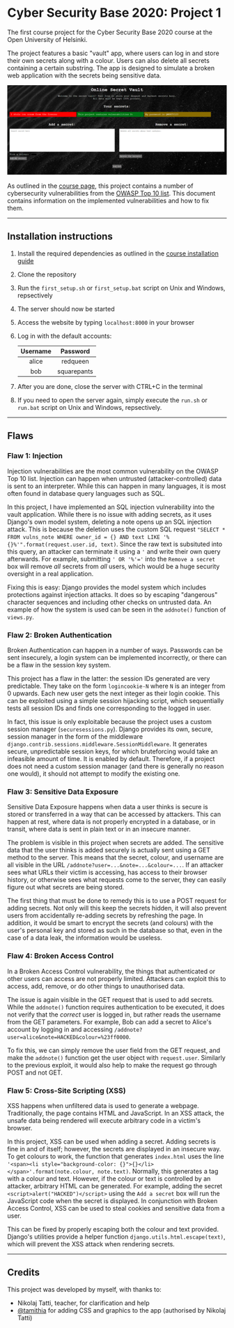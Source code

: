 # Cyber Security Base 2020: Project 1

The first course project for the Cyber Security Base 2020 course at the Open University of Helsinki.

The project features a basic "vault" app, where users can log in and store their own secrets along with a colour.
Users can also delete all secrets containing a certain substring.
The app is designed to simulate a broken web application with the secrets being sensitive data.

![demo screenshot](screenshot.png)

As outlined in the [course page](https://cybersecuritybase.mooc.fi/module-3.1), this project contains
a number of cybersecurity vulnerabilities from the [OWASP Top 10 list](https://owasp.org/www-project-top-ten/).
This document contains information on the implemented vulnerabilities and how to fix them.

---

## Installation instructions

1. Install the required dependencies as outlined in the
[course installation guide](https://cybersecuritybase.mooc.fi/installation-guide)
1. Clone the repository
1. Run the `first_setup.sh` or `first_setup.bat` script on Unix and Windows, repsectively
1. The server should now be started
1. Access the website by typing `localhost:8000` in your browser
1. Log in with the default accounts:

   | Username | Password |
   |:--------:|:--------:|
   | alice    | redqueen |
   | bob   | squarepants |

1. After you are done, close the server with CTRL+C in the terminal
1. If you need to open the server again, simply execute the `run.sh` or `run.bat` script on
Unix and Windows, repsectively.

---

## Flaws

### Flaw 1: Injection

Injection vulnerabilities are the most common vulnerability on the OWASP Top 10 list.
Injection can happen when untrusted (attacker-controlled) data is sent to an interpreter.
While this can happen in many languages, it is most often found in database query languages
such as SQL.

In this project, I have implemented an SQL injection vulnerability into the vault application.
While there is no issue with adding secrets, as it uses Django's own model system, deleting a note
opens up an SQL injection attack. This is because the deletion uses the custom SQL request
`"SELECT * FROM vulns_note WHERE owner_id = {} AND text LIKE '%{}%'".format(request.user.id, text)`.
Since the raw text is subsituted into this query, an attacker can terminate it using a `'` and write
their own query afterwards. For example, submitting `' OR '%'='` into the `Remove a secret` box
will remove _all_ secrets from _all_ users, which would be a huge security oversight in a real application.

Fixing this is easy: Django provides the model system which includes protections against injection
attacks. It does so by escaping "dangerous" character sequences and including other checks on untrusted
data. An example of how the system is used can be seen in the `addnote()` function of `views.py`.

### Flaw 2: Broken Authentication

Broken Authentication can happen in a number of ways. Passwords can be sent insecurely, a login system
can be implemented incorrectly, or there can be a flaw in the session key system.

This project has a flaw in the latter: the session IDs generated are very predictable. They take on
the form `logincookie-N` where `N` is an integer from 0 upwards. Each new user gets the next integer
as their login cookie. This can be exploited using a simple session hijacking script, which sequentially
tests all session IDs and finds one corresponding to the logged in user.

In fact, this issue is only exploitable because the project uses a custom session manager (`securesessions.py`).
Django provides its own, secure, session manager in the form of the middleware
`django.contrib.sessions.middleware.SessionMiddleware`. It generates secure, unpredictable session keys, for
which bruteforcing would take an infeasible amount of time. It is enabled by default. Therefore, if a project
does not need a custom session manager (and there is generally no reason one would), it should not attempt to
modify the existing one.

### Flaw 3: Sensitive Data Exposure

Sensitive Data Exposure happens when data a user thinks is secure is stored or transferred in a way that can
be accessed by attackers. This can happen at rest, where data is not properly encrypted in a database, or in
transit, where data is sent in plain text or in an insecure manner.

The problem is visible in this project when secrets are added. The sensitive data that the user thinks is
added securely is actually sent using a GET method to the server. This means that the secret, colour, and
username are all visible in the URL `/addnote?user=...&note=...&colour=...`. If an attacker sees what URLs their
victim is accessing, has access to their browser history, or otherwise sees what requests come to the server,
they can easily figure out what secrets are being stored.

The first thing that must be done to remedy this is to use a POST request for adding secrets. Not only will
this keep the secrets hidden, it will also prevent users from accidentally re-adding secrets by refreshing the
page. In addition, it would be smart to encrypt the secrets (and colours) with the user's personal key and stored
as such in the database so that, even in the case of a data leak, the information would be useless. 

### Flaw 4: Broken Access Control

In a Broken Access Control vulnerability, the things that authenticated or other users can access are not
properly limited. Attackers can exploit this to access, add, remove, or do other things to unauthorised data.

The issue is again visible in the GET request that is used to add secrets. While the `addnote()` function
requires authentication to be executed, it does not verify that the _correct_ user is logged in, but rather
reads the username from the GET parameters. For example, Bob can add a secret to Alice's account by logging in
and accessing `/addnote?user=alice&note=HACKED&colour=%23ff0000`.

To fix this, we can simply remove the user field from the GET request, and make the `addnote()` function get
the user object with `request.user`. Similarly to the previous exploit, it would also help to make the request
go through POST and not GET.

### Flaw 5: Cross-Site Scripting (XSS)

XSS happens when unfiltered data is used to generate a webpage. Traditionally, the page contains HTML and
JavaScript. In an XSS attack, the unsafe data being rendered will execute arbitrary code in a victim's browser.

In this project, XSS can be used when adding a secret. Adding secrets is fine in and of itself; however,
the secrets are displayed in an insecure way. To get colours to work, the function that generates `index.html`
uses the line `'<span><li style="background-color: {}">{}</li></span>'.format(note.colour, note.text)`.
Normally, this generates a tag with a colour and text. However, if the colour or text is controlled by an
attacker, arbitrary HTML can be generated. For example, adding the secret `<script>alert("HACKED")</script>`
using the `Add a secret` box will run the JavaScript code when the secret is displayed. In conjunction with
Broken Access Control, XSS can be used to steal cookies and sensitive data from a user.

This can be fixed by properly escaping both the colour and text provided. Django's utilities provide a helper
function `django.utils.html.escape(text)`, which will prevent the XSS attack when rendering secrets.

---

## Credits

This project was developed by myself, with thanks to:

- Nikolaj Tatti, teacher, for clarification and help
- [@tamithia](https://github.com/tamithia) for adding CSS and graphics to the app
(authorised by Nikolaj Tatti)
